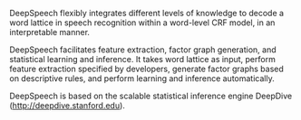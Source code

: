 DeepSpeech flexibly integrates different levels of knowledge to decode a word lattice in speech recognition within a word-level CRF model, in an interpretable manner.

DeepSpeech facilitates feature extraction, factor graph generation, and statistical learning and inference. It takes word lattice as input, perform feature extraction specified by developers, generate factor graphs based on descriptive rules, and perform learning and inference automatically. 

DeepSpeech is based on the scalable statistical inference engine DeepDive (http://deepdive.stanford.edu).


